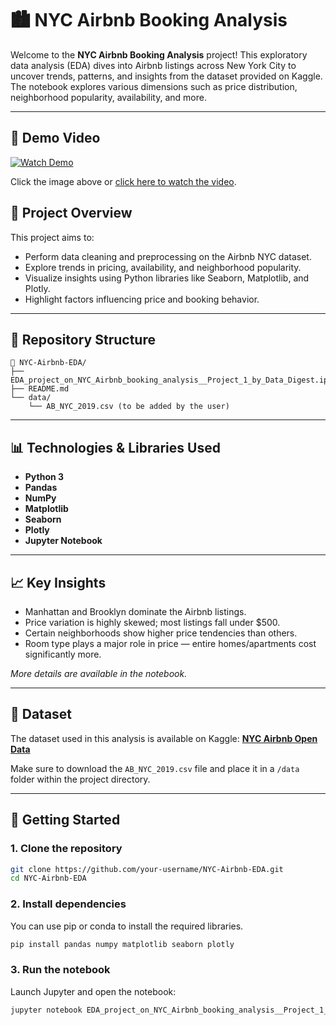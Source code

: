 
# 🏙️ NYC Airbnb Booking Analysis

Welcome to the **NYC Airbnb Booking Analysis** project! This exploratory data analysis (EDA) dives into Airbnb listings across New York City to uncover trends, patterns, and insights from the dataset provided on Kaggle. The notebook explores various dimensions such as price distribution, neighborhood popularity, availability, and more.

---
## 🎥 Demo Video

[![Watch Demo](https://img.icons8.com/ios-filled/100/000000/play-button-circled.png)](https://drive.google.com/file/d/18H-tJHEQQN6E7dcAIt5j-ToC1-4FAYEm/view?usp=share_link)

Click the image above or [click here to watch the video](https://drive.google.com/file/d/18H-tJHEQQN6E7dcAIt5j-ToC1-4FAYEm/view?usp=share_link).

## 📌 Project Overview

This project aims to:

- Perform data cleaning and preprocessing on the Airbnb NYC dataset.
- Explore trends in pricing, availability, and neighborhood popularity.
- Visualize insights using Python libraries like Seaborn, Matplotlib, and Plotly.
- Highlight factors influencing price and booking behavior.

---

## 📂 Repository Structure

```
📁 NYC-Airbnb-EDA/
├── EDA_project_on_NYC_Airbnb_booking_analysis__Project_1_by_Data_Digest.ipynb
├── README.md
└── data/
    └── AB_NYC_2019.csv (to be added by the user)
```

---

## 📊 Technologies & Libraries Used

- **Python 3**
- **Pandas**
- **NumPy**
- **Matplotlib**
- **Seaborn**
- **Plotly**
- **Jupyter Notebook**

---

## 📈 Key Insights

- Manhattan and Brooklyn dominate the Airbnb listings.
- Price variation is highly skewed; most listings fall under $500.
- Certain neighborhoods show higher price tendencies than others.
- Room type plays a major role in price — entire homes/apartments cost significantly more.

*More details are available in the notebook.*

---

## 📁 Dataset

The dataset used in this analysis is available on Kaggle:
[**NYC Airbnb Open Data**](https://www.kaggle.com/dgomonov/new-york-city-airbnb-open-data)

Make sure to download the `AB_NYC_2019.csv` file and place it in a `/data` folder within the project directory.

---

## 🚀 Getting Started

### 1. Clone the repository

```bash
git clone https://github.com/your-username/NYC-Airbnb-EDA.git
cd NYC-Airbnb-EDA
```

### 2. Install dependencies

You can use pip or conda to install the required libraries.

```bash
pip install pandas numpy matplotlib seaborn plotly
```

### 3. Run the notebook

Launch Jupyter and open the notebook:

```bash
jupyter notebook EDA_project_on_NYC_Airbnb_booking_analysis__Project_1_by_Data_Digest.ipynb
```


